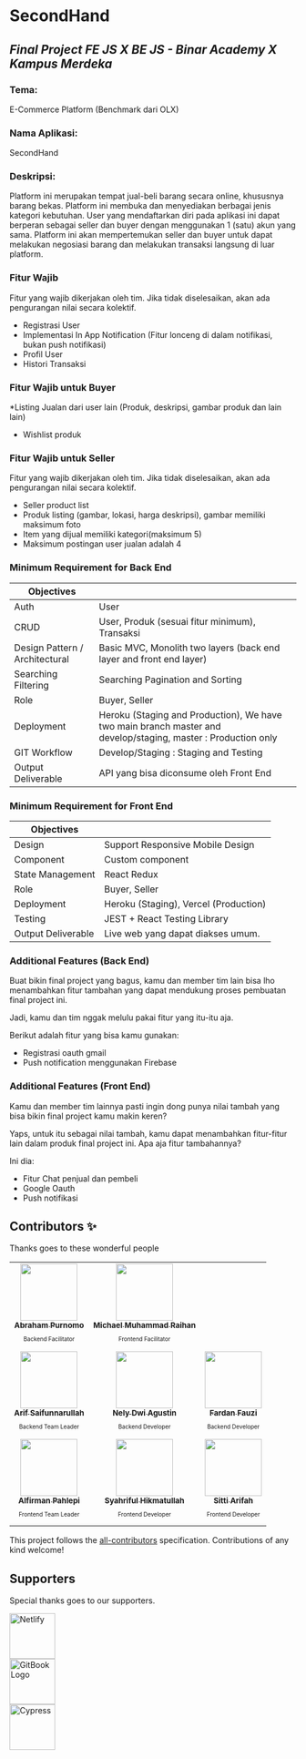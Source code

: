 # SecondHand
## _Final Project FE JS X BE JS - Binar Academy X Kampus Merdeka_

### Tema:
E-Commerce Platform (Benchmark dari OLX)

### Nama Aplikasi:
SecondHand

### Deskripsi:
Platform ini merupakan tempat jual-beli barang secara online, khususnya barang bekas. Platform ini membuka dan menyediakan berbagai jenis
kategori kebutuhan. User yang mendaftarkan diri pada aplikasi ini dapat berperan sebagai seller dan buyer dengan menggunakan 1 (satu) akun
yang sama. Platform ini akan mempertemukan seller dan buyer untuk dapat melakukan negosiasi barang dan melakukan transaksi langsung di luar
platform.

### Fitur Wajib
Fitur yang wajib dikerjakan oleh tim. Jika tidak diselesaikan, akan ada
pengurangan nilai secara kolektif.
- Registrasi User
- Implementasi In App Notification (Fitur lonceng di dalam notifikasi, bukan push notifikasi)
- Profil User
- Histori Transaksi

### Fitur Wajib untuk Buyer
*Listing Jualan dari user lain (Produk, deskripsi, gambar produk dan lain
lain)
- Wishlist produk

### Fitur Wajib untuk Seller
Fitur yang wajib dikerjakan oleh tim. Jika tidak diselesaikan, akan ada
pengurangan nilai secara kolektif.
- Seller product list
- Produk listing (gambar, lokasi, harga deskripsi), gambar memiliki maksimum foto
- Item yang dijual memiliki kategori(maksimum 5)
- Maksimum postingan user jualan adalah 4

### Minimum Requirement for Back End

| Objectives |  |
| ------ | ------ |
| Auth | User |
| CRUD | User, Produk (sesuai fitur minimum), Transaksi |
| Design Pattern / Architectural | Basic MVC, Monolith two layers (back end layer and front end layer) |
| Searching Filtering | Searching Pagination and Sorting |
| Role | Buyer, Seller |
| Deployment | Heroku (Staging and Production), We have two main branch master and develop/staging, master : Production only |
| GIT Workflow | Develop/Staging : Staging and Testing |
| Output Deliverable | API yang bisa diconsume oleh Front End |

### Minimum Requirement for Front End

| Objectives |  |
| ------ | ------ |
| Design | Support Responsive Mobile Design |
| Component | Custom component |
| State Management | React Redux |
| Role | Buyer, Seller |
| Deployment | Heroku (Staging), Vercel (Production) |
| Testing | JEST + React Testing Library |
| Output Deliverable | Live web yang dapat diakses umum. |

### Additional Features (Back End)
Buat bikin final project yang bagus, kamu dan member tim lain bisa lho
menambahkan fitur tambahan yang dapat mendukung proses pembuatan
final project ini.

Jadi, kamu dan tim nggak melulu pakai fitur yang itu-itu aja.

Berikut adalah fitur yang bisa kamu gunakan:
- Registrasi oauth gmail
- Push notification menggunakan Firebase

### Additional Features (Front End)
Kamu dan member tim lainnya pasti ingin dong punya nilai tambah yang
bisa bikin final project kamu makin keren?

Yaps, untuk itu sebagai nilai tambah, kamu dapat menambahkan fitur-fitur
lain dalam produk final project ini. Apa aja fitur tambahannya?

Ini dia:
- Fitur Chat penjual dan pembeli
- Google Oauth
- Push notifikasi

## Contributors ✨

Thanks goes to these wonderful people

<!-- ALL-CONTRIBUTORS-LIST:START - Do not remove or modify this section -->
<!-- prettier-ignore-start -->
<!-- markdownlint-disable -->
<table>
  <tr>
    <td align="center"><a href="https://github.com/apurnomo144"><img src="https://avatars.githubusercontent.com/u/107606630?v=4" width="100px;" alt=""/><br /><sub><b>Abraham Purnomo</b></sub></a><br /><p style="font-size:10px">Backend Facilitator</p></td>
    <td align="center"><a href="https://github.com/raihan-muhammad"><img src="https://avatars.githubusercontent.com/u/51007619?v=4" width="100px;" alt=""/><br /><sub><b>Michael Muhammad Raihan</b></sub></a><br /><p style="font-size:10px">Frontend Facilitator</p></td>
  </tr>
  <tr>
    <td align="center"><a href="https://github.com/pupunn"><img src="https://avatars.githubusercontent.com/u/57618565?v=4" width="100px;" alt=""/><br /><sub><b>Arif Saifunnarullah</b></sub></a><br /><p style="font-size:10px">Backend Team Leader</p></td>
    <td align="center"><a href="https://github.com/nee18"><img src="https://avatars.githubusercontent.com/u/99226926?v=4" width="100px;" alt=""/><br /><sub><b>Nely Dwi Agustin</b></sub></a><br /><p style="font-size:10px">Backend Developer</p></td>
    <td align="center"><a href="https://github.com/Danz29"><img src="https://avatars.githubusercontent.com/u/99729025?v=4" width="100px;" alt=""/><br /><sub><b>Fardan Fauzi</b></sub></a><br /><p style="font-size:10px">Backend Developer</p></td>
  </tr>
  <tr>
    <td align="center"><a href="https://github.com/alfirmanpahlepi"><img src="https://avatars.githubusercontent.com/u/78687274?v=4" width="100px;" alt=""/><br /><sub><b>Alfirman Pahlepi</b></sub></a><br /><p style="font-size:10px">Frontend Team Leader</p></td>
    <td align="center"><a href="https://github.com/syahriful"><img src="https://avatars.githubusercontent.com/u/46914429?v=4" width="100px;" alt=""/><br /><sub><b>Syahriful Hikmatullah</b></sub></a><br /><p style="font-size:10px">Frontend  Developer</p></td>
    <td align="center"><a href="https://github.com/Sittiarifah"><img src="https://avatars.githubusercontent.com/u/99728741?v=4" width="100px;" alt=""/><br /><sub><b>Sitti Arifah</b></sub></a><br /><p style="font-size:10px">Frontend Developer</p></td>
  </tr>
</table>

<!-- markdownlint-restore -->
<!-- prettier-ignore-end -->

<!-- ALL-CONTRIBUTORS-LIST:END -->

This project follows the [all-contributors](https://github.com/all-contributors/all-contributors) specification. Contributions of any kind welcome!

## Supporters

Special thanks goes to our supporters.

<p>
  <a href="https://www.netlify.com/" target="_blank" rel="noopener noreferrer"><img height="80" src="https://global-uploads.webflow.com/5e70b9a791ceb781b605048c/62c5720d8b3b6003c2f46fa4_logo-binar-academy.svg" alt="Netlify"></a><br/>
  <a href="https://www.gitbook.com/" target="_blank" rel="noopener noreferrer"><img height="80" src="https://kampusmerdeka.kemdikbud.go.id/static/media/logo-white@2x.5330316a.webp" alt="GitBook Logo"></a></br>
  <a href="https://www.cypress.io/" target="_blank" rel="noopener noreferrer"><img height="80" alt="Cypress" src="https://kampusmerdeka.kemdikbud.go.id/static/media/logo-pendidikan@2x.0ce0acdc.webp" /></a>
</p>

